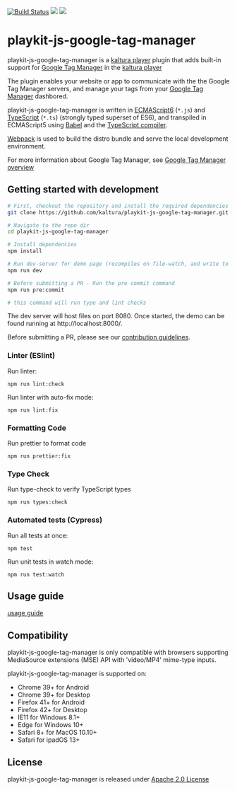[![Build Status](https://app.travis-ci.com/kaltura/playkit-js-google-tag-manager.svg?branch=master)](https://app.travis-ci.com/kaltura/playkit-js-google-tag-manager)
[![](https://img.shields.io/npm/v/@playkit-js/google-tag-manager/latest.svg)](https://www.npmjs.com/package/@playkit-js/google-tag-manager)
[![](https://img.shields.io/npm/v/@playkit-js/google-tag-manager/canary.svg)](https://www.npmjs.com/package/@playkit-js/google-tag-manager/v/canary)

# playkit-js-google-tag-manager

playkit-js-google-tag-manager is a [kaltura player] plugin that adds built-in support for [Google Tag Manager] in the [kaltura player]

The plugin enables your website or app to communicate with the the Google Tag Manager servers, 
and manage your tags from your [Google Tag Manager] dashbored.

playkit-js-google-tag-manager is written in [ECMAScript6] (`*.js`) and [TypeScript] (`*.ts`) (strongly typed superset of ES6),
and transpiled in ECMAScript5 using [Babel](https://babeljs.io/) and the [TypeScript compiler].

[Webpack] is used to build the distro bundle and serve the local development environment.

[kaltura player]: https://github.com/kaltura/kaltura-player-js.
[Google Tag Manager]: https://developers.google.com/tag-platform/tag-manager
[ecmascript6]: https://github.com/ericdouglas/ES6-Learning#articles--tutorials
[typescript]: https://www.typescriptlang.org/
[typescript compiler]: https://www.typescriptlang.org/docs/handbook/compiler-options.html
[webpack]: https://webpack.js.org/

For more information about Google Tag Manager, see [Google Tag Manager overview](https://support.google.com/tagmanager/answer/6102821?hl=en)

## Getting started with development

```sh
# First, checkout the repository and install the required dependencies
git clone https://github.com/kaltura/playkit-js-google-tag-manager.git

# Navigate to the repo dir
cd playkit-js-google-tag-manager

# Install dependencies
npm install

# Run dev-server for demo page (recompiles on file-watch, and write to actual dist fs artifacts)
npm run dev

# Before submitting a PR - Run the pre commit command
npm run pre:commit

# this command will run type and lint checks
```

The dev server will host files on port 8080. Once started, the demo can be found running at http://localhost:8000/.

Before submitting a PR, please see our [contribution guidelines](CONTRIBUTING.md).


### Linter (ESlint)

Run linter:

```
npm run lint:check
```

Run linter with auto-fix mode:

```
npm run lint:fix
```

### Formatting Code

Run prettier to format code

```
npm run prettier:fix
```

### Type Check

Run type-check to verify TypeScript types

```
npm run types:check
```

### Automated tests (Cypress)

Run all tests at once:

```
npm test
```

Run unit tests in watch mode:

```
npm run test:watch
```

## Usage guide

[usage guide](./docs/guide.md)

## Compatibility

playkit-js-google-tag-manager is only compatible with browsers supporting MediaSource extensions (MSE) API with 'video/MP4' mime-type inputs.

playkit-js-google-tag-manager is supported on:

- Chrome 39+ for Android
- Chrome 39+ for Desktop
- Firefox 41+ for Android
- Firefox 42+ for Desktop
- IE11 for Windows 8.1+
- Edge for Windows 10+
- Safari 8+ for MacOS 10.10+
- Safari for ipadOS 13+

## License

playkit-js-google-tag-manager is released under [Apache 2.0 License](LICENSE)